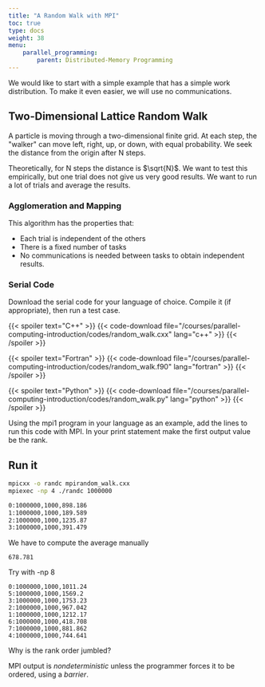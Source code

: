 ```yaml
---
title: "A Random Walk with MPI"
toc: true
type: docs
weight: 38
menu:
    parallel_programming:
        parent: Distributed-Memory Programming
---
```


We would like to start with a simple example that has a simple work distribution.  To make it even easier, we will use no communications.

## Two-Dimensional Lattice Random Walk

A particle is moving through a two-dimensional finite grid.  At each step, the "walker" can move left, right, up, or down, with equal probability.  We seek the distance from the origin after N steps.  

Theoretically, for N steps the distance is $\sqrt{N}$. We want to test this empirically, but one trial does not give us very good results.  We want to run a lot of trials and average the results.

### Agglomeration and Mapping

This algorithm has the properties that:
  * Each trial is independent of the others
  * There is a fixed number of tasks
  * No communications is needed between tasks to obtain independent results.

### Serial Code 

Download the serial code for your language of choice.  Compile it (if appropriate), then run a test case.

{{< spoiler text="C++" >}}
{{< code-download file="/courses/parallel-computing-introduction/codes/random_walk.cxx" lang="c++" >}}
{{< /spoiler >}}

{{< spoiler text="Fortran" >}}
{{< code-download file="/courses/parallel-computing-introduction/codes/random_walk.f90" lang="fortran" >}}
{{< /spoiler >}}

{{< spoiler text="Python" >}}
{{< code-download file="/courses/parallel-computing-introduction/codes/random_walk.py" lang="python" >}}
{{< /spoiler >}}

Using the mpi1 program in your language as an example, add the lines to run this code with MPI.  In your print statement make the first output value be the rank.

## Run it

```bash
mpicxx -o randc mpirandom_walk.cxx
mpiexec -np 4 ./randc 1000000

0:1000000,1000,898.186
1:1000000,1000,189.589
2:1000000,1000,1235.87
3:1000000,1000,391.479
```
We have to compute the average manually
```
678.781
```

Try with -np 8

```no-highlight
0:1000000,1000,1011.24
5:1000000,1000,1569.2
3:1000000,1000,1753.23
2:1000000,1000,967.042
1:1000000,1000,1212.17
6:1000000,1000,418.708
7:1000000,1000,881.862
4:1000000,1000,744.641
```

Why is the rank order jumbled?

MPI output is _nondeterministic_ unless the programmer forces it to be ordered, using a _barrier_.

